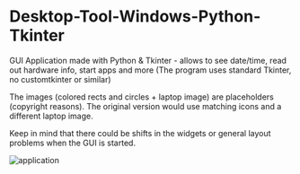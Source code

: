 # Desktop-Tool-Windows-Python-Tkinter
GUI Application made with Python & Tkinter - allows to see date/time, read out hardware info, start apps and more
(The program uses standard Tkinter, no customtkinter or similar)

The images (colored rects and circles + laptop image) are placeholders (copyright reasons). The original version would use matching icons and a different laptop image.

Keep in mind that there could be shifts in the widgets or general layout problems when the GUI is started.

![application](https://github.com/nickw07/Desktop-Tool-Windows-Python-Tkinter/assets/165414192/d67063c1-07ff-4b78-a050-6efdd225a6a5)
